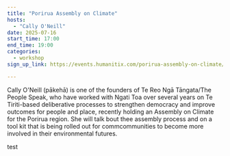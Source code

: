 ```yaml
---
title: "Porirua Assembly on Climate"
hosts:
  - "Cally O'Neill"
date: 2025-07-16
start_time: 17:00
end_time: 19:00
categories:
  - workshop
sign_up_link: https://events.humanitix.com/porirua-assembly-on-climate/tickets

---
```


Cally O'Neill (pākehā) is one of the founders of Te Reo Ngā Tāngata/The People
Speak, who have worked with Ngati Toa over several years on Te Tiriti-based
deliberative processes to strengthen democracy and improve outcomes for people
and place, recently holding an Assembly on Climate for the Porirua region.
She will talk bout thee assembly process and on a tool kit that is being rolled
out for commcommunities to become more involved in their environmental futures.


test
